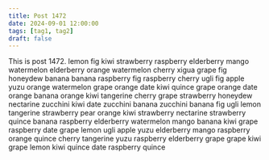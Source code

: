 ```yaml
---
title: Post 1472
date: 2024-09-01 12:00:00
tags: [tag1, tag2]
draft: false
---
```

This is post 1472.
lemon
fig
kiwi
strawberry
raspberry
elderberry
mango
watermelon
elderberry
orange
watermelon
cherry
xigua
grape
fig
honeydew
banana
banana
raspberry
fig
raspberry
cherry
ugli
fig
apple
yuzu
orange
watermelon
grape
orange
date
kiwi
quince
grape
orange
date
orange
banana
orange
kiwi
tangerine
cherry
grape
strawberry
honeydew
nectarine
zucchini
kiwi
date
zucchini
banana
zucchini
banana
fig
ugli
lemon
tangerine
strawberry
pear
orange
kiwi
strawberry
nectarine
strawberry
quince
banana
raspberry
elderberry
watermelon
mango
banana
kiwi
grape
raspberry
date
grape
lemon
ugli
apple
yuzu
elderberry
mango
raspberry
orange
quince
cherry
tangerine
yuzu
raspberry
elderberry
grape
grape
kiwi
grape
lemon
kiwi
quince
date
raspberry
quince
